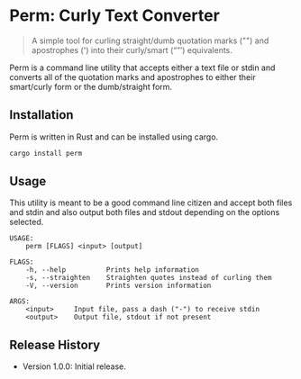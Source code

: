 # Perm: Curly Text Converter
> A simple tool for curling straight/dumb quotation marks ("") and apostrophes (') into their curly/smart (“”’) equivalents.

Perm is a command line utility that accepts either a text file or stdin and converts all of the quotation marks and apostrophes to either their smart/curly form or the dumb/straight form.

## Installation

Perm is written in Rust and can be installed using cargo.

```sh
cargo install perm
```

## Usage

This utility is meant to be a good command line citizen and accept both files and stdin and also output both files and stdout depending on the options selected.

```
USAGE:
    perm [FLAGS] <input> [output]

FLAGS:
    -h, --help          Prints help information
    -s, --straighten    Straighten quotes instead of curling them
    -V, --version       Prints version information

ARGS:
    <input>     Input file, pass a dash ("-") to receive stdin
    <output>    Output file, stdout if not present
```

## Release History

- Version 1.0.0: Initial release.
